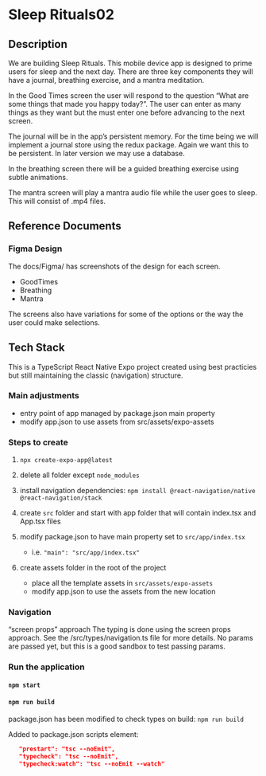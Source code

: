 # Sleep Rituals02

## Description

We are building Sleep Rituals. This mobile device app is designed to prime users for sleep and the next day. There are three key components they will have a journal, breathing exercise, and a mantra meditation.

In the Good Times screen the user will respond to the question “What are some things that made you happy today?”. The user can enter as many things as they want but the must enter one before advancing to the next screen.

The journal will be in the app’s persistent memory. For the time being we will implement a journal store using the redux package. Again we want this to be persistent. In later version we may use a database.

In the breathing screen there will be a guided breathing exercise using subtle animations.

The mantra screen will play a mantra audio file while the user goes to sleep. This will consist of .mp4 files.

## Reference Documents

### Figma Design

The docs/Figma/ has screenshots of the design for each screen.

- GoodTimes
- Breathing
- Mantra

The screens also have variations for some of the options or the way the user could make selections.

## Tech Stack

This is a TypeScript React Native Expo project created using best practicies but still maintaining the classic (navigation) structure.

### Main adjustments

- entry point of app managed by package.json main property
- modify app.json to use assets from src/assets/expo-assets

### Steps to create

1. `npx create-expo-app@latest`
2. delete all folder except `node_modules`
3. install navigation dependencies: `npm install @react-navigation/native @react-navigation/stack`
4. create `src` folder and start with app folder that will contain index.tsx and App.tsx files
5. modify package.json to have main property set to `src/app/index.tsx`

   - i.e. `"main": "src/app/index.tsx"`

6. create assets folder in the root of the project

   - place all the template assets in `src/assets/expo-assets`
   - modify app.json to use the assets from the new location

### Navigation

“screen props” approach
The typing is done using the screen props approach. See the /src/types/navigation.ts file for more details. No params are passed yet, but this is a good sandbox to test passing params.

### Run the application

#### `npm start`

#### `npm run build`

package.json has been modified to check types on build: `npm run build`

Added to package.json scripts element:

```json
   "prestart": "tsc --noEmit",
   "typecheck": "tsc --noEmit",
   "typecheck:watch": "tsc --noEmit --watch"
```
